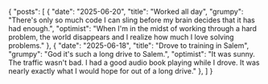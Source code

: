 {
  "posts": 
  [
    {
      "date": "2025-06-20",
      "title": "Worked all day",
      "grumpy": "There's only so much code I can sling before my brain decides that it has had enough.",
      "optimist": "When I'm in the midst of working through a hard problem, the world disappears and I realize how much I love solving problems."
    },
    {
      "date": "2025-06-18",
      "title": "Drove to training in Salem",
      "grumpy": "God it's such a long drive to Salem.",
      "optimist": "It was sunny. The traffic wasn't bad. I had a good audio book playing while I drove. It was nearly exactly what I would hope for out of a long drive."
    },
  ]
}
